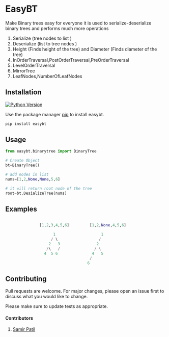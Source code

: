 
# EasyBT

Make Binary trees easy for everyone it is used to serialize-deserialize  binary trees and performs much more operations
1. Serialize (tree nodes to list )
2. Deserialize (list to tree nodes )
3. Height (Finds height of the tree) and Diameter (Finds diameter of the tree)
4. InOrderTraversal,PostOrderTraversal,PreOrderTraversal
5. LevelOrderTraversal
6. MirrorTree
7. LeafNodes,NumberOfLeafNodes

## Installation
[![Python Version](https://img.shields.io/badge/python-3.0-brightgreen.svg)](https://python.org)

Use the package manager [pip](pypi.org/project/easybt/) to install easybt.

```bash
pip install easybt
```

## Usage

```python
from easybt.binarytree import BinaryTree

# Create Object
bt=BinaryTree()

# add nodes in list
nums=[1,2,None,None,5,6]

# it will return root node of the tree
root=bt.DesializeTree(nums)


```
## Examples

```python

               [1,2,3,4,5,6]         [1,2,None,4,5,6]

                     1                    1
                    / \                  / 
                   2   3                2  
                  /\   /               / \
                 4  5 6               4   5    
                                     /
                                    6      
```

## Contributing
Pull requests are welcome. For major changes, please open an issue first to discuss what you would like to change.

Please make sure to update tests as appropriate.

#### Contributors

1. [Samir Patil](https://github.com/samirpatil2000)